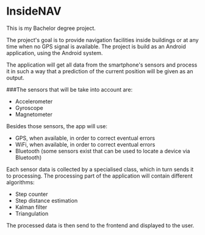 # InsideNAV
This is my Bachelor degree project.

The project's goal is to provide navigation facilities inside buildings or at any time when no GPS signal is available.
The project is build as an Android application, using the Android system.

The application will get all data from the smartphone's sensors and process it in such a way that a
prediction of the current position will be given as an output.

###The sensors that will be take into account are:
 * Accelerometer
 * Gyroscope
 * Magnetometer

Besides those sensors, the app will use:
 * GPS, when available, in order to correct eventual errors
 * WiFi, when available, in order to correct eventual errors
 * Bluetooth (some sensors exist that can be used to locate a device via Bluetooth)

Each sensor data is collected by a specialised class, which in turn sends it to processing.
The processing part of the application will contain different algorithms:
 * Step counter
 * Step distance estimation
 * Kalman filter
 * Triangulation

The processed data is then send to the frontend and displayed to the user.